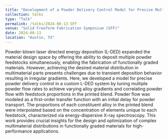 ```yaml
---
title: "Development of a Powder Delivery Control Model for Precise Multimaterial Deposition via Laser Directed Energy Deposition"
collection: talks
type: "Talk"
permalink: /talks/2024-08-13-SFF
venue: "Solid Freeform Fabrication Symposium (SFF)"
date: 2024-08-13
location: "Austin, TX"
---
```


Powder-blown laser directed energy deposition (L-DED) expanded the material design space by offering the ability to deposit multiple powder feedstocks simultaneously, enabling the fabrication of functionally graded materials. However, achieving the desired material distribution in multimaterial parts presents challenges due to transient deposition behavior resulting in irregular gradients. Here, we developed a model for precise powder delivery control in a custom L-DED system by tuning multiple powder flow rates to achieve varying alloy gradients and correlating powder flow with feedstock proportions in the printed blend. Powder flow was modeled as a first-order transfer function with an initial delay for powder transport. The proportions of each constituent alloy in the printed blend were interpolated based on the concentration of elements unique to each feedstock, characterized via energy-dispersive X-ray spectroscopy. This work provides crucial insights for the design and optimization of complex multimaterial distributions in functionally graded materials for high-performance applications.